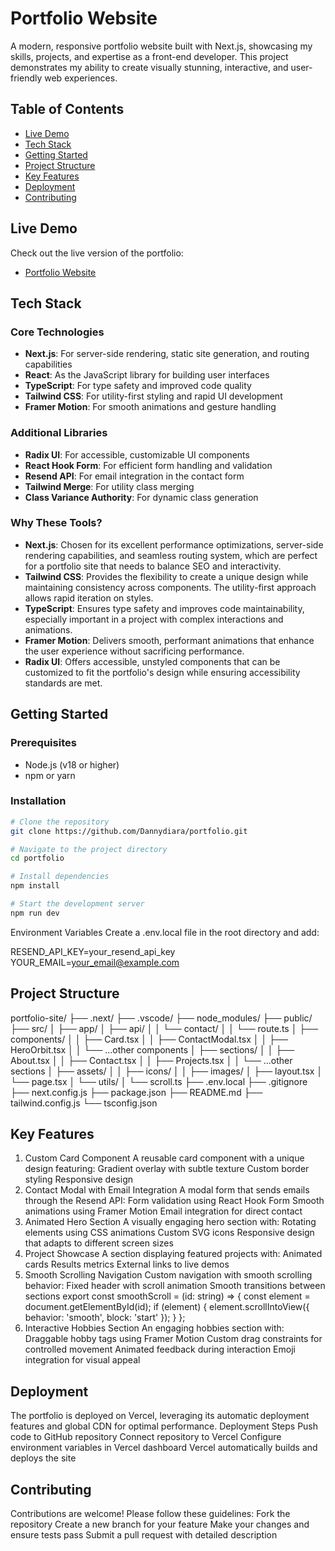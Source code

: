 # Portfolio Website

A modern, responsive portfolio website built with Next.js, showcasing my skills, projects, and expertise as a front-end developer. This project demonstrates my ability to create visually stunning, interactive, and user-friendly web experiences.

## Table of Contents

- [Live Demo](#live-demo)
- [Tech Stack](#tech-stack)
- [Getting Started](#getting-started)
- [Project Structure](#project-structure)
- [Key Features](#key-features)
- [Deployment](#deployment)
- [Contributing](#contributing)

## Live Demo

Check out the live version of the portfolio:

- [Portfolio Website](https://portfolio-nine-dusky-76.vercel.app/)

## Tech Stack

### Core Technologies

- **Next.js**: For server-side rendering, static site generation, and routing capabilities
- **React**: As the JavaScript library for building user interfaces
- **TypeScript**: For type safety and improved code quality
- **Tailwind CSS**: For utility-first styling and rapid UI development
- **Framer Motion**: For smooth animations and gesture handling

### Additional Libraries

- **Radix UI**: For accessible, customizable UI components
- **React Hook Form**: For efficient form handling and validation
- **Resend API**: For email integration in the contact form
- **Tailwind Merge**: For utility class merging
- **Class Variance Authority**: For dynamic class generation

### Why These Tools?

- **Next.js**: Chosen for its excellent performance optimizations, server-side rendering capabilities, and seamless routing system, which are perfect for a portfolio site that needs to balance SEO and interactivity.
- **Tailwind CSS**: Provides the flexibility to create a unique design while maintaining consistency across components. The utility-first approach allows rapid iteration on styles.
- **TypeScript**: Ensures type safety and improves code maintainability, especially important in a project with complex interactions and animations.
- **Framer Motion**: Delivers smooth, performant animations that enhance the user experience without sacrificing performance.
- **Radix UI**: Offers accessible, unstyled components that can be customized to fit the portfolio's design while ensuring accessibility standards are met.

## Getting Started

### Prerequisites

- Node.js (v18 or higher)
- npm or yarn

### Installation

```bash
# Clone the repository
git clone https://github.com/Dannydiara/portfolio.git

# Navigate to the project directory
cd portfolio

# Install dependencies
npm install

# Start the development server
npm run dev
```

Environment Variables
Create a .env.local file in the root directory and add:

RESEND_API_KEY=your_resend_api_key
YOUR_EMAIL=your_email@example.com


## Project Structure

portfolio-site/
├── .next/
├── .vscode/
├── node_modules/
├── public/
├── src/
│   ├── app/
│   ├── api/
│   │   └── contact/
│   │       └── route.ts
│   ├── components/
│   │   ├── Card.tsx
│   │   ├── ContactModal.tsx
│   │   ├── HeroOrbit.tsx
│   │   └── ...other components
│   ├── sections/
│   │   ├── About.tsx
│   │   ├── Contact.tsx
│   │   ├── Projects.tsx
│   │   └── ...other sections
│   ├── assets/
│   │   ├── icons/
│   │   ├── images/
│   ├── layout.tsx
│   └── page.tsx
│   └── utils/
│       └── scroll.ts
├── .env.local
├── .gitignore
├── next.config.js
├── package.json
├── README.md
├── tailwind.config.js
└── tsconfig.json

## Key Features

1. Custom Card Component
A reusable card component with a unique design featuring:
Gradient overlay with subtle texture
Custom border styling
Responsive design
2. Contact Modal with Email Integration
A modal form that sends emails through the Resend API:
Form validation using React Hook Form
Smooth animations using Framer Motion
Email integration for direct contact
3. Animated Hero Section
A visually engaging hero section with:
Rotating elements using CSS animations
Custom SVG icons
Responsive design that adapts to different screen sizes
4. Project Showcase
A section displaying featured projects with:
Animated cards
Results metrics
External links to live demos
5. Smooth Scrolling Navigation
Custom navigation with smooth scrolling behavior:
Fixed header with scroll animation
Smooth transitions between sections
export const smoothScroll = (id: string) => {
  const element = document.getElementById(id);
  if (element) {
    element.scrollIntoView({
      behavior: 'smooth',
      block: 'start'
    });
  }
};
6. Interactive Hobbies Section
An engaging hobbies section with:
Draggable hobby tags using Framer Motion
Custom drag constraints for controlled movement
Animated feedback during interaction
Emoji integration for visual appeal

## Deployment

The portfolio is deployed on Vercel, leveraging its automatic deployment features and global CDN for optimal performance.
Deployment Steps
Push code to GitHub repository
Connect repository to Vercel
Configure environment variables in Vercel dashboard
Vercel automatically builds and deploys the site

## Contributing

Contributions are welcome! Please follow these guidelines:
Fork the repository
Create a new branch for your feature
Make your changes and ensure tests pass
Submit a pull request with detailed description
